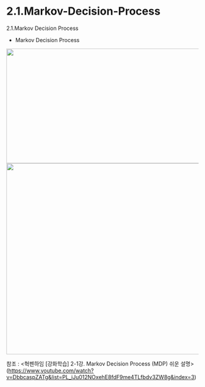 # 2.1.Markov-Decision-Process
2.1.Markov Decision Process
 * Markov Decision Process
<img src="https://user-images.githubusercontent.com/68425309/201952741-60f8a4c0-cb56-4535-88c5-a738d14614aa.jpg" width="600" height="300"/> 


<img src="https://user-images.githubusercontent.com/68425309/201953580-e4fbc861-e6f3-4851-9835-2dd7a515b6d0.jpg" width="700" height="500"/> 


참조 : <혁펜하임 [강화학습] 2-1강. Markov Decision Process (MDP) 쉬운 설명>
(https://www.youtube.com/watch?v=DbbcaspZATg&list=PL_iJu012NOxehE8fdF9me4TLfbdv3ZW8g&index=3)
